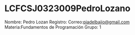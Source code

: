 # LCFCSJ0323009PedroLozano
Nombre: Pedro Lozan
Registro:
Correo:piadelbajio@gmail.com
Materia:Fundamentos de Programación
Grupo: 1



